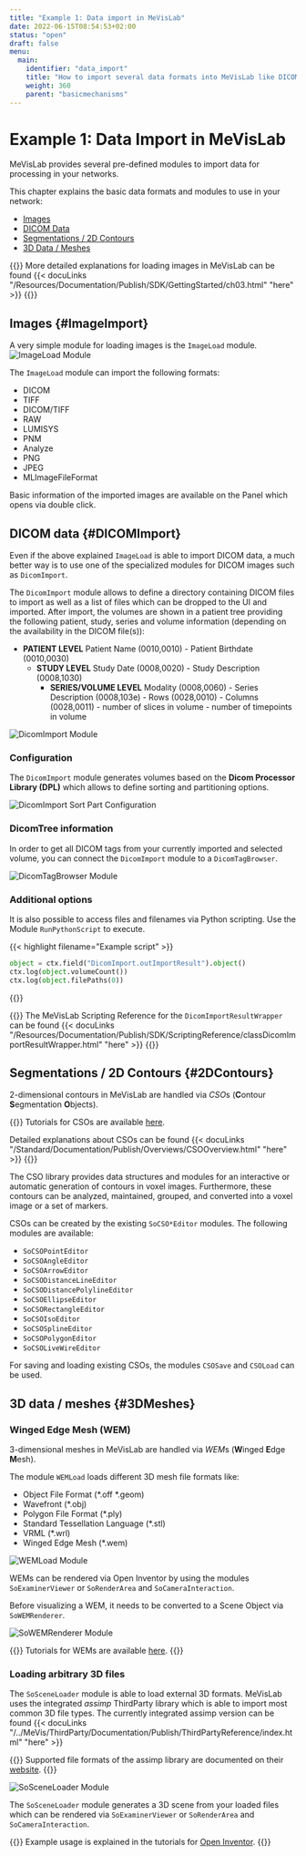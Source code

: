 ```yaml
---
title: "Example 1: Data import in MeVisLab"
date: 2022-06-15T08:54:53+02:00
status: "open"
draft: false
menu: 
  main:
    identifier: "data_import"
    title: "How to import several data formats into MeVisLab like DICOM, Contours, Surface Objects or 3D Scenes."
    weight: 360
    parent: "basicmechanisms"
---
```


# Example 1: Data Import in MeVisLab
MeVisLab provides several pre-defined modules to import data for processing in your networks.

This chapter explains the basic data formats and modules to use in your network:
* [Images](#ImageImport)
* [DICOM Data](#DICOMImport)
* [Segmentations / 2D Contours](#2DContours)
* [3D Data / Meshes](#3DMeshes)

{{<alert class="info" caption="Extra Infos">}}
More detailed explanations for loading images in MeVisLab can be found {{< docuLinks "/Resources/Documentation/Publish/SDK/GettingStarted/ch03.html" "here" >}}
{{</alert>}}

## Images {#ImageImport}
A very simple module for loading images is the `ImageLoad` module.
![ImageLoad Module](/images/tutorials/basicmechanics/ImageLoad.png "ImageLoad Module")

The `ImageLoad` module can import the following formats:
* DICOM
* TIFF
* DICOM/TIFF
* RAW
* LUMISYS
* PNM
* Analyze
* PNG
* JPEG
* MLImageFileFormat

Basic information of the imported images are available on the Panel which opens via double click.

## DICOM data {#DICOMImport}
Even if the above explained `ImageLoad` is able to import DICOM data, a much better way is to use one of the specialized modules for DICOM images such as `DicomImport`.

The `DicomImport` module allows to define a directory containing DICOM files to import as well as a list of files which can be dropped to the UI and imported. After import, the volumes are shown in a patient tree providing the following patient, study, series and volume information (depending on the availability in the DICOM file(s)):

* **PATIENT LEVEL** Patient Name (0010,0010) - Patient Birthdate (0010,0030)
  * **STUDY LEVEL** Study Date (0008,0020) - Study Description (0008,1030)
    * **SERIES/VOLUME LEVEL** Modality (0008,0060) - Series Description (0008,103e) - Rows (0028,0010) - Columns (0028,0011) - number of slices in volume - number of timepoints in volume

![DicomImport Module](/images/tutorials/basicmechanics/DicomImport.png "DicomImport Module")

### Configuration
The `DicomImport` module generates volumes based on the **Dicom Processor Library (DPL)** which allows to define sorting and partitioning options.

![DicomImport Sort Part Configuration](/images/tutorials/basicmechanics/DicomImportSortPart.png "DicomImport Sort Part Configuration")

### DicomTree information
In order to get all DICOM tags from your currently imported and selected volume, you can connect the `DicomImport` module to a `DicomTagBrowser`.

![DicomTagBrowser Module](/images/tutorials/basicmechanics/DicomTagBrowser.png "DicomTagBrowser Module")

### Additional options
It is also possible to access files and filenames via Python scripting. Use the Module `RunPythonScript` to execute.

{{< highlight filename="Example script" >}}
```Python
object = ctx.field("DicomImport.outImportResult").object()
ctx.log(object.volumeCount())
ctx.log(object.filePaths(0))
```
{{</highlight>}}

{{<alert class="info" caption="Extra Infos">}}
The MeVisLab Scripting Reference for the `DicomImportResultWrapper` can be found {{< docuLinks "/Resources/Documentation/Publish/SDK/ScriptingReference/classDicomImportResultWrapper.html" "here" >}}
{{</alert>}}

## Segmentations / 2D Contours {#2DContours}
2-dimensional contours in MeVisLab are handled via *CSO*s (**C**ontour **S**egmentation **O**bjects).

{{<alert class="info" caption="Extra Infos">}}
Tutorials for CSOs are available [here](../../dataobjects/contours/contour-objects).

Detailed explanations about CSOs can be found {{< docuLinks "/Standard/Documentation/Publish/Overviews/CSOOverview.html" "here" >}}
{{</alert>}}

The CSO library provides data structures and modules for an interactive or automatic generation of contours in voxel images. Furthermore, these contours can be analyzed, maintained, grouped, and converted into a voxel image or a set of markers.

CSOs can be created by the existing `SoCSO*Editor` modules. The following modules are available:
* `SoCSOPointEditor`
* `SoCSOAngleEditor`
* `SoCSOArrowEditor`
* `SoCSODistanceLineEditor`
* `SoCSODistancePolylineEditor`
* `SoCSOEllipseEditor`
* `SoCSORectangleEditor`
* `SoCSOIsoEditor`
* `SoCSOSplineEditor`
* `SoCSOPolygonEditor`
* `SoCSOLiveWireEditor`

For saving and loading existing CSOs, the modules `CSOSave` and `CSOLoad` can be used.

## 3D data / meshes {#3DMeshes}
### Winged Edge Mesh (WEM)
3-dimensional meshes in MeVisLab are handled via *WEM*s (**W**inged **E**dge **M**esh).

The module `WEMLoad` loads different 3D mesh file formats like:
* Object File Format (*.off *.geom)
* Wavefront (*.obj)
* Polygon File Format (*.ply)
* Standard Tessellation Language (*.stl)
* VRML (*.wrl)
* Winged Edge Mesh (*.wem)

![WEMLoad Module](/images/tutorials/basicmechanics/WEMLoad.png "WEMLoad Module")

WEMs can be rendered via Open Inventor by using the modules `SoExaminerViewer` or `SoRenderArea` and `SoCameraInteraction`.

Before visualizing a WEM, it needs to be converted to a Scene Object via `SoWEMRenderer`.

![SoWEMRenderer Module](/images/tutorials/basicmechanics/SoWEMRenderer.png "SoWEMRenderer Module")

{{<alert class="info" caption="Extra Infos">}}
Tutorials for WEMs are available [here](../../dataobjects/surfaces/surfaceobjects).
{{</alert>}}

### Loading arbitrary 3D files
The `SoSceneLoader` module is able to load external 3D formats. MeVisLab uses the integrated *assimp* ThirdParty library which is able to import most common 3D file types. The currently integrated assimp version can be found {{< docuLinks "/../MeVis/ThirdParty/Documentation/Publish/ThirdPartyReference/index.html" "here" >}}

{{<alert class="info" caption="Extra Infos">}}
Supported file formats of the assimp library are documented on their [website](https://github.com/assimp/assimp/blob/master/doc/Fileformats.md).
{{</alert>}}

![SoSceneLoader Module](/images/tutorials/basicmechanics/SoSceneLoader.png "SoSceneLoader Module")

The `SoSceneLoader` module generates a 3D scene from your loaded files which can be rendered via `SoExaminerViewer` or `SoRenderArea` and `SoCameraInteraction`.

{{<alert class="info" caption="Extra Infos">}}
Example usage is explained in the tutorials for [Open Inventor](../../openinventor).
{{</alert>}}